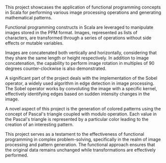 This project showcases the application of functional programming concepts in Scala for performing various image processing operations and generating mathematical patterns.

Functional programming constructs in Scala are leveraged to manipulate images stored in the PPM format. Images, represented as lists of characters, are transformed through a series of operations without side effects or mutable variables.

Images are concatenated both vertically and horizontally, considering that they share the same length or height respectively. In addition to image concatenation, the capability to perform image rotation in multiples of 90 degrees counter-clockwise is also demonstrated.

A significant part of the project deals with the implementation of the Sobel operator, a widely used algorithm in edge detection in image processing. The Sobel operator works by convoluting the image with a specific kernel, effectively identifying edges based on sudden intensity changes in the image.

A novel aspect of this project is the generation of colored patterns using the concept of Pascal's triangle coupled with modulo operation. Each value in the Pascal's triangle is represented by a particular color leading to the creation of an interesting pattern.

This project serves as a testament to the effectiveness of functional programming in complex problem-solving, specifically in the realm of image processing and pattern generation. The functional approach ensures that the original data remains unchanged while transformations are effectively performed.
